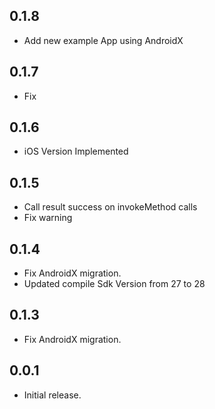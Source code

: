 ## 0.1.8

* Add new example App using AndroidX

## 0.1.7

* Fix

## 0.1.6

* iOS Version Implemented

## 0.1.5

* Call result success on invokeMethod calls
* Fix warning

## 0.1.4

* Fix AndroidX migration.
* Updated compile Sdk Version from 27 to 28

## 0.1.3

* Fix AndroidX migration.

## 0.0.1

* Initial release.
